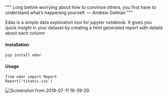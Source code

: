 """ Long before worrying about how to convince others, you first have to understand what’s happening yourself. — Andrew Gelman """

Edas is a simple data exploration tool for jupyter notebook.
It gives you quick insight in your dataset by creating a html generated report with details about each column

#### Installation 
``` 
pip install edar
```

#### Usage
```
from edar import Report
Report('titanic.csv')
```
![Screenshot from 2019-07-11 18-39-29](https://user-images.githubusercontent.com/44348300/61111572-2f72b700-a48a-11e9-9990-0e0872ca2137.png)
